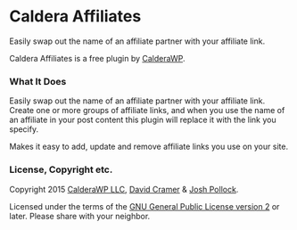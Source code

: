 # Caldera Affiliates

Easily swap out the name of an affiliate partner with your affiliate link.

Caldera Affiliates is a free plugin by [CalderaWP](https://CalderaWP.com).

### What It Does

Easily swap out the name of an affiliate partner with your affiliate link. Create one or more groups of affiliate links, and when you use the name of an affiliate in your post content this plugin will replace it with the link you specify.

Makes it easy to add, update and remove affiliate links you use on your site.

### License, Copyright etc.
Copyright 2015 [CalderaWP LLC](https://CalderaWP.com), [David Cramer](http://digilab.co.za/) & [Josh Pollock](http://JoshPress.net).

Licensed under the terms of the [GNU General Public License version 2](http://www.gnu.org/licenses/gpl-2.0.html) or later. Please share with your neighbor.
    
